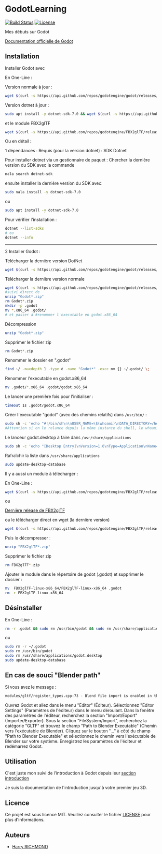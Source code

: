 # GodotLearning

[![Build Status](https://travis-ci.org/votre-utilisateur/votre-projet.svg?branch=master)](https://travis-ci.org/votre-utilisateur/votre-projet)
[![License](https://img.shields.io/badge/license-MIT-blue.svg)](https://opensource.org/licenses/MIT)

Mes débuts sur Godot

[Documentation officielle de Godot](https://docs.godotengine.org/en/stable/index.html)

## Installation

Installer Godot avec

En One-Line :

Version normale à jour :

```zsh
wget $(curl -s https://api.github.com/repos/godotengine/godot/releases/latest | grep "browser_download_url.*stable_linux.x86_64.zip" | cut -d : -f 2,3 | tr -d \") && unzip "Godot*.zip" && rm Godot*.zip && mkdir -p .godot && mv *.x86_64 .godot/ && find ~/ -maxdepth 1 -type d -name "Godot*" -exec mv {} ~/.godot/ \; && mv .godot/*.x86_64 .godot/godot.x86_64 && timeout 1s .godot/godot.x86_64 ; echo "Error messages intented" ; sudo sh -c 'echo "#!/bin/sh\n\nUSER_NAME=\$(whoami)\nDATA_DIRECTORY=/home/\$USER_NAME/.godot\nBINARY_FILE=/home/\$USER_NAME/.godot/godot.x86_64\ncd \$DATA_DIRECTORY\nexec \$BINARY_FILE \"\$@\"" > /usr/bin/godot && sudo chmod +x /usr/bin/godot' ; sudo sh -c 'echo "[Desktop Entry]\nVersion=1.0\nType=Application\nName=Godot\nComment=Game Engine\nExec=godot\nIcon=godot\nTerminal=false\nCategories=Game;Development;" > /usr/share/applications/godot.desktop && sudo chmod +x /usr/share/applications/godot.desktop' ; sudo update-desktop-database
```

Version dotnet à jour :

```zsh
sudo apt install -y dotnet-sdk-7.0 && wget $(curl -s https://api.github.com/repos/godotengine/godot/releases/latest | grep "browser_download_url.*stable_mono_linux_x86_64.zip" | cut -d : -f 2,3 | tr -d \") && unzip "Godot*.zip" && rm Godot*.zip && find ~/ -maxdepth 1 -type d -name "Godot*" -exec mv {} ~/.godot/ \; && mv .godot/*.x86_64 .godot/godot.x86_64 && timeout 1s .godot/godot.x86_64 ; echo "Error messages intented" ; sudo sh -c 'echo "#!/bin/sh\n\nUSER_NAME=\$(whoami)\nDATA_DIRECTORY=/home/\$USER_NAME/.godot\nBINARY_FILE=/home/\$USER_NAME/.godot/godot.x86_64\ncd \$DATA_DIRECTORY\nexec \$BINARY_FILE \"\$@\"" > /usr/bin/godot && sudo chmod +x /usr/bin/godot' ; sudo sh -c 'echo "[Desktop Entry]\nVersion=1.0\nType=Application\nName=Godot\nComment=Game Engine\nExec=godot\nIcon=godot\nTerminal=false\nCategories=Game;Development;" > /usr/share/applications/godot.desktop && sudo chmod +x /usr/share/applications/godot.desktop' ; sudo update-desktop-database
```

et le module FBX2glTF

```zsh
wget $(curl -s https://api.github.com/repos/godotengine/FBX2glTF/releases/latest | grep "browser_download_url.*linux-x86_64.zip" | cut -d : -f 2,3 | tr -d \") && unzip "FBX2glTF*.zip" && rm FBX2glTF*.zip && mv  FBX2glTF-linux-x86_64/FBX2glTF-linux-x86_64 .godot && rm -r FBX2glTF-linux-x86_64
```

Ou en détail :

1 dépendances :
Requis (pour la version dotnet) :
SDK Dotnet

Pour installer dotnet via un gestionnaire de paquet :
Chercher la dernière version du SDK avec la commande

```zsh
nala search dotnet-sdk
```

ensuite installer la dernière version du SDK avec:

```zsh
sudo nala install -y dotnet-sdk-7.0
```

ou

```zsh
sudo apt install -y dotnet-sdk-7.0
```

Pour vérifier l'installation :

```zsh
dotnet --list-sdks
# ou
dotnet --info
```

----------------------------------------------------

2 Installer Godot :

Télécharger la dernière version DotNet

```zsh
wget $(curl -s https://api.github.com/repos/godotengine/godot/releases/latest | grep "browser_download_url.*stable_mono_linux_x86_64.zip" | cut -d : -f 2,3 | tr -d \")
```

Télécharger la dernière version normale

```zsh
wget $(curl -s https://api.github.com/repos/godotengine/godot/releases/latest | grep "browser_download_url.*stable_linux.x86_64.zip" | cut -d : -f 2,3 | tr -d \")
#suivi direct de
unzip "Godot*.zip"
rm Godot*.zip
mkdir -p .godot
mv *.x86_64 .godot/
# et passer à #renommer l'executable en godot.x86_64
```

Décompression

```zsh
unzip "Godot*.zip"
```

Supprimer le fichier zip

```zsh
rm Godot*.zip
```

Renommer le dossier en ".godot"

```zsh
find ~/ -maxdepth 1 -type d -name "Godot*" -exec mv {} ~/.godot/ \;
```

Renommer l'executable en godot.x86_64

```zsh
mv .godot/*.x86_64 .godot/godot.x86_64
```

Le lancer une première fois pour l'initialiser :

```zsh
timeout 1s .godot/godot.x86_64
```

Créer l'executable "godot" (avec des chemins relatifs) dans `/usr/bin/` :

```zsh
sudo sh -c 'echo "#!/bin/sh\n\nUSER_NAME=\$(whoami)\nDATA_DIRECTORY=/home/\$USER_NAME/.godot\nBINARY_FILE=/home/\$USER_NAME/.godot/godot.x86_64\ncd \$DATA_DIRECTORY\nexec \$BINARY_FILE \"\$@\"" > /usr/bin/godot && sudo chmod +x /usr/bin/godot'
#Attention si on le relance depuis la même instance du shell, le whoami ne marchera pas (le whoami ira chercher root au lieu du nom d'utilisateur !
```

Le lanceur godot.desktop à faire dans `/usr/share/applications`

```zsh
sudo sh -c 'echo "[Desktop Entry]\nVersion=1.0\nType=Application\nName=Godot\nComment=Game Engine\nExec=godot\nIcon=godot\nTerminal=false\nCategories=Game;Development;" > /usr/share/applications/godot.desktop && sudo chmod +x /usr/share/applications/godot.desktop'

```

Rafraîchir la liste dans `/usr/share/applications`

```zsh
sudo update-desktop-database

```

Il y a aussi un module à télécharger :

En One-Line :

```zsh
wget $(curl -s https://api.github.com/repos/godotengine/FBX2glTF/releases/latest | grep "browser_download_url.*linux-x86_64.zip" | cut -d : -f 2,3 | tr -d \") && unzip "FBX2glTF*.zip" && rm FBX2glTF*.zip && mv  FBX2glTF-linux-x86_64/FBX2glTF-linux-x86_64 .godot && rm -r FBX2glTF-linux-x86_64
```

ou

[Dernière release de FBX2glTF](https://github.com/godotengine/FBX2glTF/releases/latest)

ou le télécharger direct en wget (la dernière version)

```zsh
wget $(curl -s https://api.github.com/repos/godotengine/FBX2glTF/releases/latest | grep "browser_download_url.*linux-x86_64.zip" | cut -d : -f 2,3 | tr -d \")
```

Puis le décompresser :

```zsh
unzip "FBX2glTF*.zip"
```

Supprimer le fichier zip

```zsh
rm FBX2glTF*.zip
```

Ajouter le module dans le répertoire de godot (.godot) et supprimer le dossier :

```zsh
mv  FBX2glTF-linux-x86_64/FBX2glTF-linux-x86_64 .godot
rm -r FBX2glTF-linux-x86_64
```

## Désinstaller

En One-Line :

```zsh
rm -r .godot && sudo rm /usr/bin/godot && sudo rm /usr/share/applications/godot.desktop && sudo update-desktop-database
```

ou

```zsh
sudo rm -r ~/.godot
sudo rm /usr/bin/godot
sudo rm /usr/share/applications/godot.desktop
sudo update-desktop-database
```

## En cas de souci "Blender path"

Si vous avez le message :

```zsh
modules/gltf/register_types.cpp:73 - Blend file import is enabled in the project settings, but no Blender path is configured in the editor settings. Blend files will not be imported.
``````

Ouvrez Godot et allez dans le menu "Editor" (Éditeur).
Sélectionnez "Editor Settings" (Paramètres de l'éditeur) dans le menu déroulant.
Dans la fenêtre des paramètres de l'éditeur, recherchez la section "Import/Export" (Importer/Exporter).
Sous la section "FileSystem/Import", recherchez la catégorie "GLTF" et trouvez le champ "Path to Blender Executable" (Chemin vers l'exécutable de Blender).
Cliquez sur le bouton "..." à côté du champ "Path to Blender Executable" et sélectionnez le chemin vers l'exécutable de Blender sur votre système.
Enregistrez les paramètres de l'éditeur et redémarrez Godot.

## Utilisation

C'est juste mon suivi de l'introduction à Godot depuis leur [section introduction](https://docs.godotengine.org/en/stable/getting_started/introduction/index.html)

Je suis la documentation de l'introduction jusqu'à votre premier jeu 3D.

## Licence

Ce projet est sous licence MIT. Veuillez consulter le fichier [LICENSE](LICENSE) pour plus d'informations.

## Auteurs

- [Harry RICHMOND](https://github.com/RogerBytes)
